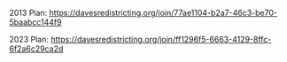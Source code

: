 2013 Plan: https://davesredistricting.org/join/77ae1104-b2a7-46c3-be70-5baabcc144f9

2023 Plan: https://davesredistricting.org/join/ff1296f5-6663-4129-8ffc-6f2a6c29ca2d
